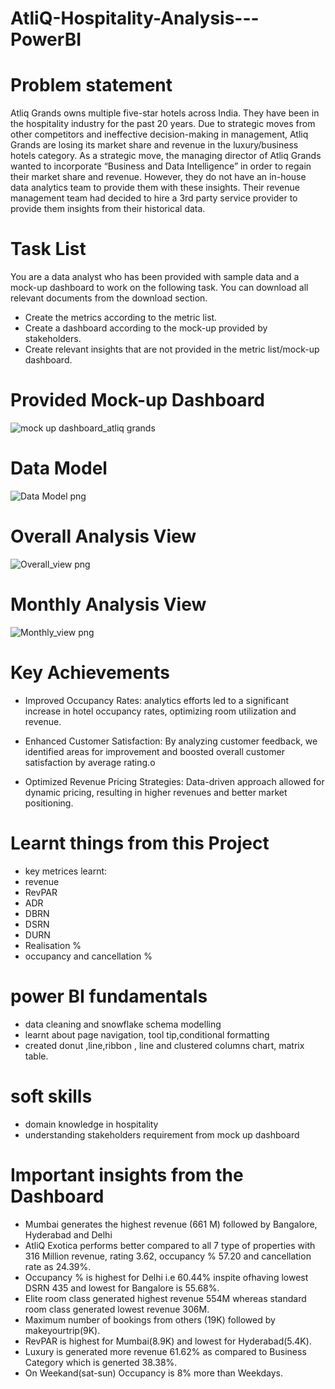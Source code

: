 # AtliQ-Hospitality-Analysis---PowerBI
# Problem statement
Atliq Grands owns multiple five-star hotels across India. They have been in the hospitality industry for the past 20 years. Due to strategic moves from other competitors and ineffective decision-making in management, Atliq Grands are losing its market share and revenue in the luxury/business hotels category. As a strategic move, the managing director of Atliq Grands wanted to incorporate “Business and Data Intelligence” in order to regain their market share and revenue. However, they do not have an in-house data analytics team to provide them with these insights.
Their revenue management team had decided to hire a 3rd party service provider to provide them insights from their historical data.
# Task List
You are a data analyst who has been provided with sample data and a mock-up dashboard to work on the following task. You can download all relevant documents from the download section.
* Create the metrics according to the metric list.
* Create a dashboard according to the mock-up provided by stakeholders.
* Create relevant insights that are not provided in the metric list/mock-up dashboard.
# Provided Mock-up Dashboard
![mock up dashboard_atliq grands](https://github.com/user-attachments/assets/0d4517ff-455b-42b9-aa91-ae217f3ed7f4)
# Data Model
![Data Model png](https://github.com/user-attachments/assets/38b621fc-6e73-4ee9-b97e-cd2b5c8c6bbd)
# Overall Analysis View
![Overall_view png](https://github.com/user-attachments/assets/6b9dceba-07e9-43d9-83e6-31391f50022c)
# Monthly Analysis View
![Monthly_view png](https://github.com/user-attachments/assets/f90e7653-93a8-4adf-a2f2-bf8ff6651cf9)
# Key Achievements
* Improved Occupancy Rates: analytics efforts led to a significant increase in hotel occupancy rates, optimizing room utilization and revenue.

* Enhanced Customer Satisfaction: By analyzing customer feedback, we identified areas for improvement and boosted overall customer satisfaction by average rating.o

* Optimized Revenue Pricing Strategies: Data-driven approach allowed for dynamic pricing, resulting in higher revenues and better market positioning.
# Learnt things from this Project
* key metrices learnt:
* revenue
* RevPAR
* ADR
* DBRN
* DSRN
* DURN
* Realisation %
* occupancy and cancellation %
# power BI fundamentals
* data cleaning and snowflake schema modelling
* learnt about page navigation, tool tip,conditional formatting
* created donut ,line,ribbon , line and clustered columns chart, matrix table.
# soft skills
* domain knowledge in hospitality
* understanding stakeholders requirement from mock up dashboard
# Important insights from the Dashboard
* Mumbai generates the highest revenue (661 M) followed by Bangalore, Hyderabad and Delhi
* AtliQ Exotica performs better compared to all 7 type of properties with 316 Million revenue, rating 3.62, occupancy % 57.20 and cancellation rate as 24.39%.
* Occupancy % is highest for Delhi i.e 60.44%  inspite ofhaving lowest DSRN 435 and lowest for Bangalore is 55.68%.
* Elite room class  generated highest revenue 554M whereas standard room class generated lowest revenue 306M.
* Maximum number of bookings from others (19K) followed by makeyourtrip(9K).
* RevPAR is highest for Mumbai(8.9K) and lowest for Hyderabad(5.4K).
* Luxury is generated more revenue 61.62% as compared to Business Category which is generted 38.38%.
* On Weekand(sat-sun) Occupancy is 8% more than Weekdays.




 
